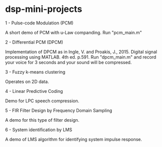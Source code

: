 # dsp-mini-projects
1 - Pulse-code Modulation (PCM)

A short demo of PCM with u-Law companding. Run "pcm_main.m"

2 - Differential PCM (DPCM)

Implementation of DPCM as in Ingle, V. and Proakis, J., 2015. Digital signal processing using MATLAB. 4th ed. p.591.
Run "dpcm_main.m" and record your voice for 3 seconds and your sound will be compressed.

3 - Fuzzy k-means clustering

Operates on 2D data.

4 - Linear Predictive Coding

Demo for LPC speech compression.

5 - FIR Filter Design by Frequency Domain Sampling

A demo for this type of filter design.

6 - System identification by LMS

A demo of LMS algorithm for identifying system impulse response.
